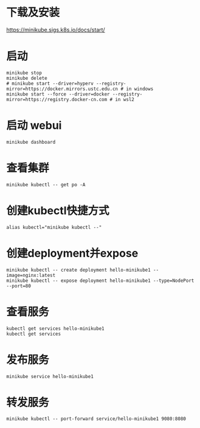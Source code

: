 # 下载及安装
  https://minikube.sigs.k8s.io/docs/start/


# 启动 
```
minikube stop
minikube delete
# minikube start --driver=hyperv --registry-mirror=https://docker.mirrors.ustc.edu.cn # in windows
minikube start --force --driver=docker --registry-mirror=https://registry.docker-cn.com # in wsl2

```

# 启动 webui
```
minikube dashboard
```

# 查看集群
```
minikube kubectl -- get po -A
```

# 创建kubectl快捷方式
```
alias kubectl="minikube kubectl --"
```

# 创建deployment并expose
```
minikube kubectl -- create deployment hello-minikube1 --image=nginx:latest
minikube kubectl -- expose deployment hello-minikube1 --type=NodePort --port=80
```

# 查看服务
```
kubectl get services hello-minikube1
kubectl get services
```

# 发布服务
```
minikube service hello-minikube1
```

# 转发服务
```
minikube kubectl -- port-forward service/hello-minikube1 9080:8080
```
